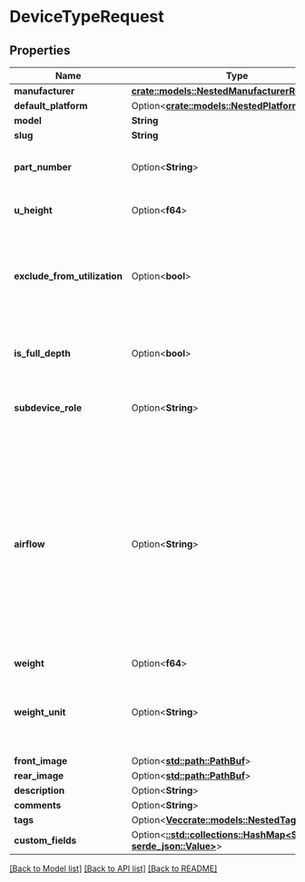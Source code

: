 # DeviceTypeRequest

## Properties

Name | Type | Description | Notes
------------ | ------------- | ------------- | -------------
**manufacturer** | [**crate::models::NestedManufacturerRequest**](NestedManufacturerRequest.md) |  | 
**default_platform** | Option<[**crate::models::NestedPlatformRequest**](NestedPlatformRequest.md)> |  | [optional]
**model** | **String** |  | 
**slug** | **String** |  | 
**part_number** | Option<**String**> | Discrete part number (optional) | [optional]
**u_height** | Option<**f64**> |  | [optional][default to 1.0]
**exclude_from_utilization** | Option<**bool**> | Devices of this type are excluded when calculating rack utilization. | [optional]
**is_full_depth** | Option<**bool**> | Device consumes both front and rear rack faces. | [optional]
**subdevice_role** | Option<**String**> | * `parent` - Parent * `child` - Child | [optional]
**airflow** | Option<**String**> | * `front-to-rear` - Front to rear * `rear-to-front` - Rear to front * `left-to-right` - Left to right * `right-to-left` - Right to left * `side-to-rear` - Side to rear * `passive` - Passive * `mixed` - Mixed | [optional]
**weight** | Option<**f64**> |  | [optional]
**weight_unit** | Option<**String**> | * `kg` - Kilograms * `g` - Grams * `lb` - Pounds * `oz` - Ounces | [optional]
**front_image** | Option<[**std::path::PathBuf**](std::path::PathBuf.md)> |  | [optional]
**rear_image** | Option<[**std::path::PathBuf**](std::path::PathBuf.md)> |  | [optional]
**description** | Option<**String**> |  | [optional]
**comments** | Option<**String**> |  | [optional]
**tags** | Option<[**Vec<crate::models::NestedTagRequest>**](NestedTagRequest.md)> |  | [optional]
**custom_fields** | Option<[**::std::collections::HashMap<String, serde_json::Value>**](serde_json::Value.md)> |  | [optional]

[[Back to Model list]](../README.md#documentation-for-models) [[Back to API list]](../README.md#documentation-for-api-endpoints) [[Back to README]](../README.md)



